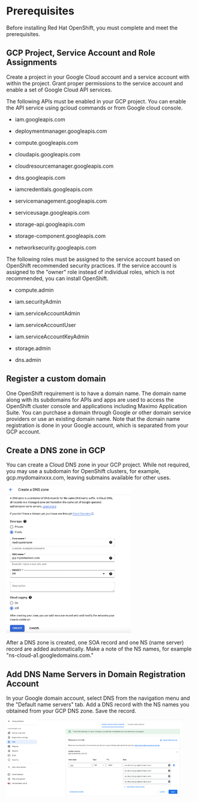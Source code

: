 # Prerequisites

Before installing Red Hat OpenShift, you must complete and meet the
prerequisites.

## GCP Project, Service Account and Role Assignments

Create a project in your Google Cloud account and a service account with
within the project. Grant proper permissions to the service account and
enable a set of Google Cloud API services.

The following APIs must be enabled in your GCP project. You can enable
the API service using gcloud commands or from Google cloud console.

-   iam.googleapis.com

-   deploymentmanager.googleapis.com

-   compute.googleapis.com

-   cloudapis.googleapis.com

-   cloudresourcemanager.googleapis.com

-   dns.googleapis.com

-   iamcredentials.googleapis.com

-   servicemanagement.googleapis.com

-   serviceusage.googleapis.com

-   storage-api.googleapis.com

-   storage-component.googleapis.com

-   networksecurity.googleapis.com

The following roles must be assigned to the service account based on
OpenShift recommended security practices. If the service account is
assigned to the "owner" role instead of individual roles, which is not
recommended, you can install OpenShift.

-   compute.admin

-   iam.securityAdmin

-   iam.serviceAccountAdmin

-   iam.serviceAccountUser

-   iam.serviceAccountKeyAdmin

-   storage.admin

-   dns.admin

## Register a custom domain

One OpenShift requirement is to have a domain name. The domain name
along with its subdomains for APIs and apps are used to access the
OpenShift cluster console and applications including Maximo Application
Suite. You can purchase a domain through Google or other domain service
providers or use an existing domain name. Note that the domain name
registration is done in your Google account, which is separated from
your GCP account.

## Create a DNS zone in GCP

You can create a Cloud DNS zone in your GCP project. While not required,
you may use a subdomain for OpenShift clusters, for example,
gcp.mydomainxxx.com, leaving submains available for other uses.

![Create a DNS Zone](media/create-dns-zone.png)

After a DNS zone is created, one SOA record and one NS (name server)
record are added automatically. Make a note of the NS names, for example
"ns-cloud-a1.googledomains.com."

## Add DNS Name Servers in Domain Registration Account

In your Google domain account, select DNS from the navigation menu and
the "Default name servers" tab. Add a DNS record with the NS names you
obtained from your GCP DNS zone. Save the record.

![Add a DNS Record](media/add-dns-record.png)
